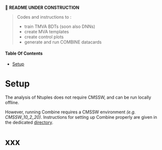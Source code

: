 <!--
```
CODE EXAMPLE
```

=== Emoji list (see https://gist.github.com/rxaviers/7360908)
:arrow_right:
:heavy_exclamation_mark:
:heavy_check_mark:
:link:
:white_check_mark:
:heavy_multiplication_x:
:x:
:negative_squared_cross_mark:
:bangbang:
:white_check_mark:
:copyright:
:clock430:
:no_entry:
:ok:
:arrow_right_hook:
:paperclip:
:open_file_folder:
:chart_with_upwards_trend:
:lock:
:hourglass:
:warning:
:construction:
:fr:
:one: :two: :hash:
:underage:
:put_litter_in_its_place:
:new:
-------------------------------------------->

:construction: **README UNDER CONSTRUCTION**

> Codes and instructions to :
> * train TMVA BDTs (soon also DNNs)
> * create MVA templates
> * create control plots
> * generate and run COMBINE datacards


#### Table Of Contents

* [Setup](https://github.com/nicolastonon/EFT-Simu-Pheno/tree/master/myAnalysis#Setup)


# Setup

The analysis of Ntuples does not require CMSSW, and can be run locally offline.

However, running Combine requires a CMSSW environment *(e.g. CMSSW_10_2_20)*.
Instructions for setting up Combine properly are given in the dedicated [directory](https://github.com/nicolastonon/EFT-Simu-Pheno/tree/master/myAnalysis/COMBINE).

# xxx
